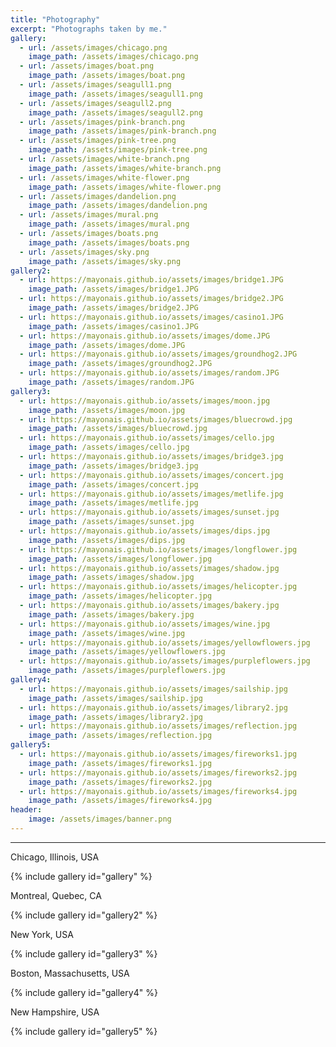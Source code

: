```yaml
---
title: "Photography"
excerpt: "Photographs taken by me."
gallery:
  - url: /assets/images/chicago.png
    image_path: /assets/images/chicago.png
  - url: /assets/images/boat.png
    image_path: /assets/images/boat.png
  - url: /assets/images/seagull1.png
    image_path: /assets/images/seagull1.png
  - url: /assets/images/seagull2.png
    image_path: /assets/images/seagull2.png
  - url: /assets/images/pink-branch.png
    image_path: /assets/images/pink-branch.png
  - url: /assets/images/pink-tree.png
    image_path: /assets/images/pink-tree.png
  - url: /assets/images/white-branch.png
    image_path: /assets/images/white-branch.png
  - url: /assets/images/white-flower.png
    image_path: /assets/images/white-flower.png
  - url: /assets/images/dandelion.png
    image_path: /assets/images/dandelion.png
  - url: /assets/images/mural.png
    image_path: /assets/images/mural.png
  - url: /assets/images/boats.png
    image_path: /assets/images/boats.png
  - url: /assets/images/sky.png
    image_path: /assets/images/sky.png
gallery2:
  - url: https://mayonais.github.io/assets/images/bridge1.JPG
    image_path: /assets/images/bridge1.JPG
  - url: https://mayonais.github.io/assets/images/bridge2.JPG
    image_path: /assets/images/bridge2.JPG
  - url: https://mayonais.github.io/assets/images/casino1.JPG
    image_path: /assets/images/casino1.JPG
  - url: https://mayonais.github.io/assets/images/dome.JPG
    image_path: /assets/images/dome.JPG
  - url: https://mayonais.github.io/assets/images/groundhog2.JPG
    image_path: /assets/images/groundhog2.JPG
  - url: https://mayonais.github.io/assets/images/random.JPG
    image_path: /assets/images/random.JPG
gallery3:
  - url: https://mayonais.github.io/assets/images/moon.jpg
    image_path: /assets/images/moon.jpg
  - url: https://mayonais.github.io/assets/images/bluecrowd.jpg
    image_path: /assets/images/bluecrowd.jpg
  - url: https://mayonais.github.io/assets/images/cello.jpg
    image_path: /assets/images/cello.jpg
  - url: https://mayonais.github.io/assets/images/bridge3.jpg
    image_path: /assets/images/bridge3.jpg
  - url: https://mayonais.github.io/assets/images/concert.jpg
    image_path: /assets/images/concert.jpg
  - url: https://mayonais.github.io/assets/images/metlife.jpg
    image_path: /assets/images/metlife.jpg
  - url: https://mayonais.github.io/assets/images/sunset.jpg
    image_path: /assets/images/sunset.jpg
  - url: https://mayonais.github.io/assets/images/dips.jpg
    image_path: /assets/images/dips.jpg
  - url: https://mayonais.github.io/assets/images/longflower.jpg
    image_path: /assets/images/longflower.jpg
  - url: https://mayonais.github.io/assets/images/shadow.jpg
    image_path: /assets/images/shadow.jpg
  - url: https://mayonais.github.io/assets/images/helicopter.jpg
    image_path: /assets/images/helicopter.jpg
  - url: https://mayonais.github.io/assets/images/bakery.jpg
    image_path: /assets/images/bakery.jpg
  - url: https://mayonais.github.io/assets/images/wine.jpg
    image_path: /assets/images/wine.jpg
  - url: https://mayonais.github.io/assets/images/yellowflowers.jpg
    image_path: /assets/images/yellowflowers.jpg
  - url: https://mayonais.github.io/assets/images/purpleflowers.jpg
    image_path: /assets/images/purpleflowers.jpg
gallery4:
  - url: https://mayonais.github.io/assets/images/sailship.jpg
    image_path: /assets/images/sailship.jpg
  - url: https://mayonais.github.io/assets/images/library2.jpg
    image_path: /assets/images/library2.jpg
  - url: https://mayonais.github.io/assets/images/reflection.jpg
    image_path: /assets/images/reflection.jpg
gallery5:
  - url: https://mayonais.github.io/assets/images/fireworks1.jpg
    image_path: /assets/images/fireworks1.jpg
  - url: https://mayonais.github.io/assets/images/fireworks2.jpg
    image_path: /assets/images/fireworks2.jpg
  - url: https://mayonais.github.io/assets/images/fireworks4.jpg
    image_path: /assets/images/fireworks4.jpg
header:
    image: /assets/images/banner.png
---
```

<hr>
<p><i class="fas fa-map-marker-alt"></i>  Chicago, Illinois, USA</p>
{% include gallery id="gallery" %}

<p><i class="fas fa-map-marker-alt"></i>  Montreal, Quebec, CA</p>
{% include gallery id="gallery2" %}

<p><i class="fas fa-map-marker-alt"></i>  New York, USA</p>
{% include gallery id="gallery3" %}

<p><i class="fas fa-map-marker-alt"></i>  Boston, Massachusetts, USA</p>
{% include gallery id="gallery4" %}

<p><i class="fas fa-map-marker-alt"></i>  New Hampshire, USA</p>
{% include gallery id="gallery5" %}